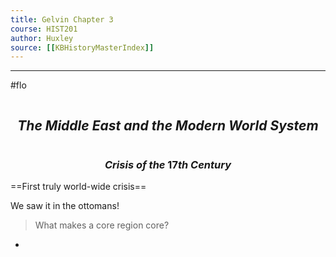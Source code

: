 ```yaml
---
title: Gelvin Chapter 3
course: HIST201
author: Huxley
source: [[KBHistoryMasterIndex]]
---
```


---
#flo 

```
```
## $$The\ Middle\ East\ and\ the\ Modern\ World\ System$$
```
```


### $$Crisis\ of\ the\ 17th\ Century$$

==First truly world-wide crisis==

We saw it in the ottomans! 


> What makes a core region core?

- 

















